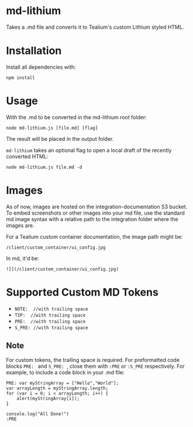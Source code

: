 
# md-lithium

Takes a .md file and converts it to Tealium's custom Lithium styled HTML.

# Installation
Install all dependencies with:
```
npm install
```

# Usage
With the .md to be converted in the md-lithium root folder:
```
node md-lithium.js [file.md] [flag]
```
The result will be placed in the output folder.

`md-lithium` takes an optional flag to open a local draft of the recently converted HTML:

```
node md-lithium.js file.md -d
```

# Images
As of now, images are hosted on the integration-documentation S3 bucket.
To embed screenshots or other images into your md file, use the standard md image syntax with a relative path to the integration folder where the images are.

For a Tealium custom container documentation, the image path might be:

`/client/custom_container/ui_config.jpg`

In md, it'd be:

`![](/client/custom_container/ui_config.jpg)`

# Supported Custom MD Tokens
- `NOTE:  //with trailing space` 
- `TIP:  //with trailing space `
- `PRE:  //with trailing space`
- `S_PRE: //with trailing space`

## Note

For custom tokens, the trailing space is required. For preformatted code blocks `PRE: ` and `S_PRE: `, close them with `:PRE` or `:S_PRE` respectively.   For example, to include a code block in your .md file:

```
PRE: var myStringArray = ["Hello","World"];
var arrayLength = myStringArray.length;
for (var i = 0; i < arrayLength; i++) {
    alert(myStringArray[i]);
}

console.log("All Done!")
:PRE
```